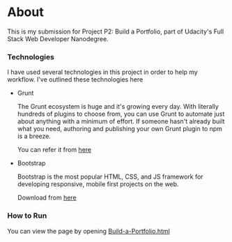 <h1>About</h1>

<p>This is my submission for Project P2: Build a Portfolio, part of Udacity's Full Stack Web Developer Nanodegree.</p>

<h3>Technologies</h3>
I have used several technologies in this project in order to help my workflow. I've outlined these technologies here
<ul>

<li>Grunt</li>
<p>The Grunt ecosystem is huge and it's growing every day. With literally hundreds of plugins to choose from, you can use Grunt to automate just about anything with a minimum of effort. If someone hasn't already built what you need, authoring and publishing your own Grunt plugin to npm is a breeze.</p>

<p>You can refer it from <a href="https://gruntjs.com/getting-started">here</a></p>

<li>Bootstrap</li>
<p>Bootstrap is the most popular HTML, CSS, and JS framework for developing responsive, mobile first projects on the web.</p>
<p>Download from <a href="http://getbootstrap.com/getting-started/">here</a></p>
</ul>
<h3>How to Run</h3>

You can view the page by opening <u>Build-a-Portfolio.html</u>

